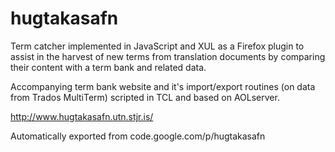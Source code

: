 # hugtakasafn

Term catcher implemented in JavaScript and XUL as a Firefox plugin to assist in the harvest of new terms from translation documents by comparing their content with a term bank and related data.

Accompanying term bank website and it's import/export routines (on data from Trados MultiTerm) scripted in TCL and based on AOLserver.

http://www.hugtakasafn.utn.stjr.is/


Automatically exported from code.google.com/p/hugtakasafn

